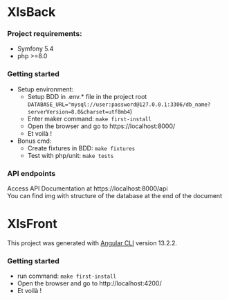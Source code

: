 # XlsBack

### Project requirements:
* Symfony 5.4
* php >=8.0

### Getting started
* Setup environment:
    * Setup BDD in .env.* file in the project root `DATABASE_URL="mysql://user:password@127.0.0.1:3306/db_name?serverVersion=8.0&charset=utf8mb4`)
    * Enter maker command:  `make first-install`
    * Open the browser and go to https://localhost:8000/
    * Et voilà !
* Bonus cmd: 
  * Create fixtures in BDD: `make fixtures`
  * Test with php/unit: `make tests`
 

### API endpoints
Access API Documentation at https://localhost:8000/api
<br>
You can find img with structure of the database at the end of the document
<br>


# XlsFront
This project was generated with [Angular CLI](https://github.com/angular/angular-cli) version 13.2.2.

### Getting started
* run command: `make first-install`
* Open the browser and go to http://localhost:4200/
* Et voilà !
